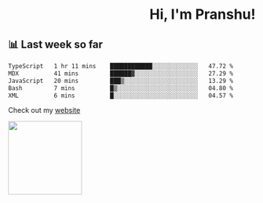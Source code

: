 <div align="right" >
   
   <H1>Hi, I'm Pranshu!</H1>

</div>

## 📊 Last week so far
<!--START_SECTION:waka-->

```txt
TypeScript   1 hr 11 mins    ████████████░░░░░░░░░░░░░   47.72 %
MDX          41 mins         ██████▓░░░░░░░░░░░░░░░░░░   27.29 %
JavaScript   20 mins         ███▒░░░░░░░░░░░░░░░░░░░░░   13.29 %
Bash         7 mins          █▒░░░░░░░░░░░░░░░░░░░░░░░   04.80 %
XML          6 mins          █░░░░░░░░░░░░░░░░░░░░░░░░   04.57 %
```

<!--END_SECTION:waka-->

Check out my [website](https://pranshu05.vercel.app)

<img align="left" width="150" src="https://user-images.githubusercontent.com/70943732/209951571-93b7afe5-f523-4683-b725-5d94b287e94e.png">

